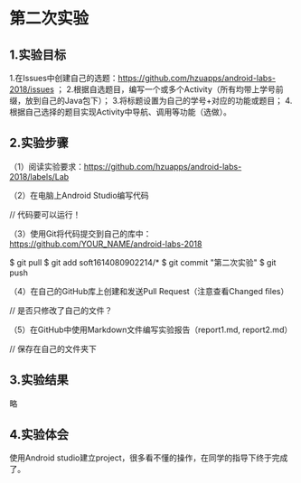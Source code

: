 # 第二次实验

## 1.实验目标

1.在Issues中创建自己的选题：https://github.com/hzuapps/android-labs-2018/issues ；
2.根据自选题目，编写一个或多个Activity（所有均带上学号前缀，放到自己的Java包下）；
3.将标题设置为自己的学号+对应的功能或题目；
4.根据自己选择的题目实现Activity中导航、调用等功能（选做）。

## 2.实验步骤

（1）阅读实验要求：https://github.com/hzuapps/android-labs-2018/labels/Lab

（2）在电脑上Android Studio编写代码

// 代码要可以运行！

（3）使用Git将代码提交到自己的库中：https://github.com/YOUR_NAME/android-labs-2018

$ git pull
$ git add soft1614080902214/*
$ git commit "第二次实验"
$ git push

（4）在自己的GitHub库上创建和发送Pull Request（注意查看Changed files）

// 是否只修改了自己的文件？

（5）在GitHub中使用Markdown文件编写实验报告（report1.md, report2.md）

// 保存在自己的文件夹下

## 3.实验结果

略

## 4.实验体会
   使用Android studio建立project，很多看不懂的操作，在同学的指导下终于完成了。
